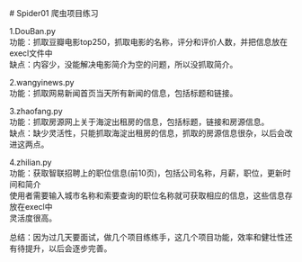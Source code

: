 
﻿# Spider01
爬虫项目练习<br/>

1.DouBan.py<br/>
  功能：抓取豆瓣电影top250，抓取电影的名称，评分和评价人数，并把信息放在execl文件中<br/>
  缺点：内容少，没能解决电影简介为空的问题，所以没抓取简介。<br/>

2.wangyinews.py<br/>
  功能：抓取网易新闻首页当天所有新闻的信息，包括标题和链接。<br/>

3.zhaofang.py<br/>
  功能：抓取房源网上关于海淀出租房的信息，包括标题，链接和房源信息。<br/>
  缺点：缺少灵活性，只能抓取海淀出租房的信息，抓取的房源信息很杂，以后会改进这两点。<br/>
 
4.zhilian.py<br/>
 功能：获取智联招聘上的职位信息(前10页)，包括公司名称，月薪，职位，更新时间和简介<br/>
	使用者需要输入城市名称和索要查询的职位名称就可获取相应的信息，这些信息存放在execl中<br/>
	灵活度很高。<br/>
 
总结：因为过几天要面试，做几个项目练练手，这几个项目功能，效率和健壮性还有待提升，以后会逐步完善。<br/>


